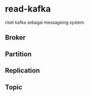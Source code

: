 # read-kafka

riset kafka sebagai messageing system. 

## Broker 

## Partition 

## Replication

## Topic

